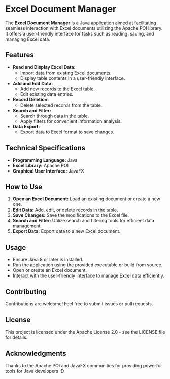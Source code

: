 
# Excel Document Manager

The **Excel Document Manager** is a Java application aimed at facilitating seamless interaction with Excel documents 
utilizing the Apache POI library. It offers a user-friendly interface for tasks such as reading, saving, and managing 
Excel data.

## Features

* **Read and Display Excel Data:**
  * Import data from existing Excel documents.
  * Display table contents in a user-friendly interface.
* **Add and Edit Data:**
    * Add new records to the Excel table.
    * Edit existing data entries.
* **Record Deletion:**
    * Delete selected records from the table.
* **Search and Filter:**
    * Search through data in the table.
    * Apply filters for convenient information analysis.
* **Data Export:**
    * Export data to Excel format to save changes.

## Technical Specifications
* **Programming Language:** Java
* **Excel Library:** Apache POI
* **Graphical User Interface:** JavaFX

## How to Use
1. **Open an Excel Document:**
Load an existing document or create a new one.
2. **Edit Data:**
Add, edit, or delete records in the table.
3. **Save Changes:**
Save the modifications to the Excel file.
4. **Search and Filter:**
Utilize search and filtering tools for efficient data management.
5. **Export Data:**
Export data to a new Excel document.

## Usage
* Ensure Java 8 or later is installed.
* Run the application using the provided executable or build from source.
* Open or create an Excel document.
* Interact with the user-friendly interface to manage Excel data efficiently.

## Contributing
Contributions are welcome! Feel free to submit issues or pull requests.

## License
This project is licensed under the Apache License 2.0 - see the LICENSE file for details.

## Acknowledgments
Thanks to the Apache POI and JavaFX communities for providing powerful tools for Java developers :D